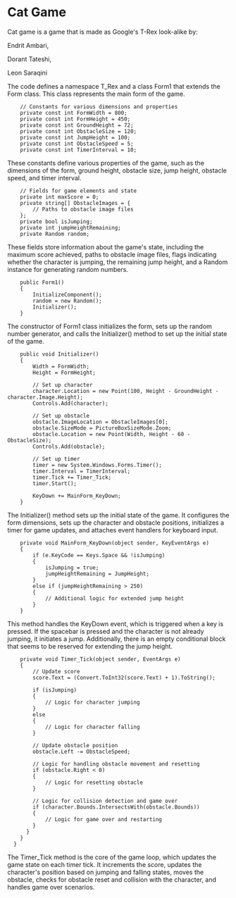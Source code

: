 # Cat Game

Cat game is a game that is made as Google's T-Rex look-alike by:

Endrit Ambari,

Dorant Tateshi,

Leon Saraqini

The code defines a namespace T_Rex and a class Form1 that extends the Form class. This class represents the main form of the game.

        // Constants for various dimensions and properties
        private const int FormWidth = 800;
        private const int FormHeight = 450;
        private const int GroundHeight = 72;
        private const int ObstacleSize = 120;
        private const int JumpHeight = 100;
        private const int ObstacleSpeed = 5;
        private const int TimerInterval = 10;
These constants define various properties of the game, such as the dimensions of the form, ground height, obstacle size, jump height, obstacle speed, and timer interval.

        // Fields for game elements and state
        private int maxScore = 0;
        private string[] ObstacleImages = {
            // Paths to obstacle image files
        };
        private bool isJumping;
        private int jumpHeightRemaining;
        private Random random;
These fields store information about the game's state, including the maximum score achieved, paths to obstacle image files, flags indicating whether the character is jumping, the remaining jump height, and a Random instance for generating random numbers.

        public Form1()
        {
            InitializeComponent();
            random = new Random();
            Initializer();
        }
The constructor of Form1 class initializes the form, sets up the random number generator, and calls the Initializer() method to set up the initial state of the game.

        public void Initializer()
        {
            Width = FormWidth;
            Height = FormHeight;

            // Set up character
            character.Location = new Point(100, Height - GroundHeight - character.Image.Height);
            Controls.Add(character);

            // Set up obstacle
            obstacle.ImageLocation = ObstacleImages[0];
            obstacle.SizeMode = PictureBoxSizeMode.Zoom;
            obstacle.Location = new Point(Width, Height - 60 - ObstacleSize);
            Controls.Add(obstacle);

            // Set up timer
            timer = new System.Windows.Forms.Timer();
            timer.Interval = TimerInterval;
            timer.Tick += Timer_Tick;
            timer.Start();

            KeyDown += MainForm_KeyDown;
        }
The Initializer() method sets up the initial state of the game. It configures the form dimensions, sets up the character and obstacle positions, initializes a timer for game updates, and attaches event handlers for keyboard input.

        private void MainForm_KeyDown(object sender, KeyEventArgs e)
        {
            if (e.KeyCode == Keys.Space && !isJumping)
            {
                isJumping = true;
                jumpHeightRemaining = JumpHeight;
            }
            else if (jumpHeightRemaining > 250)
            {
                // Additional logic for extended jump height
            }
        }
This method handles the KeyDown event, which is triggered when a key is pressed. If the spacebar is pressed and the character is not already jumping, it initiates a jump. Additionally, there is an empty conditional block that seems to be reserved for extending the jump height.

        private void Timer_Tick(object sender, EventArgs e)
        {
            // Update score
            score.Text = (Convert.ToInt32(score.Text) + 1).ToString();

            if (isJumping)
            {
                // Logic for character jumping
            }
            else
            {
                // Logic for character falling
            }

            // Update obstacle position
            obstacle.Left -= ObstacleSpeed;

            // Logic for handling obstacle movement and resetting
            if (obstacle.Right < 0)
            {
                // Logic for resetting obstacle
            }

            // Logic for collision detection and game over
            if (character.Bounds.IntersectsWith(obstacle.Bounds))
            {
                // Logic for game over and restarting
            }
          }
        }
      }
The Timer_Tick method is the core of the game loop, which updates the game state on each timer tick. It increments the score, updates the character's position based on jumping and falling states, moves the obstacle, checks for obstacle reset and collision with the character, and handles game over scenarios.
